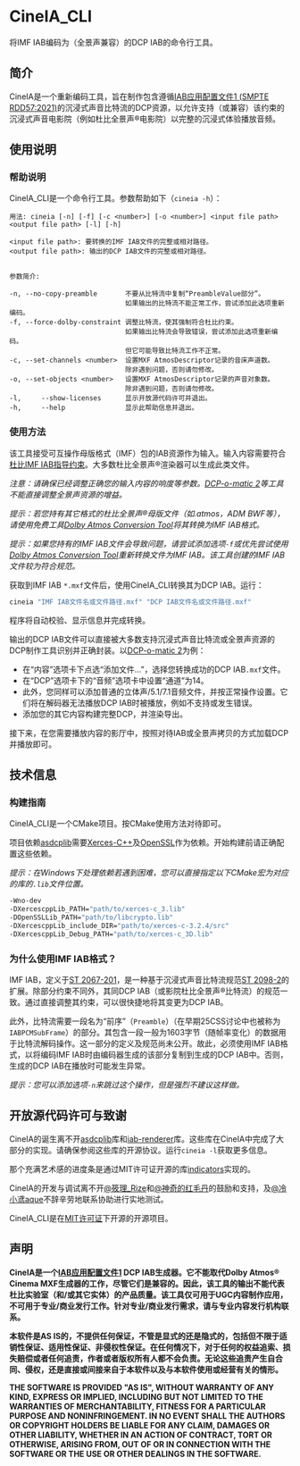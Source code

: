 # CineIA_CLI

将IMF IAB编码为（全景声兼容）的DCP IAB的命令行工具。

## 简介

CineIA是一个重新编码工具，旨在制作包含遵循[IAB应用配置文件1 (SMPTE RDD57:2021)](https://doi.org/10.5594/SMPTE.RDD57.2021)的沉浸式声音比特流的DCP资源，以允许支持（或兼容）该约束的沉浸式声音电影院（例如杜比全景声®电影院）以完整的沉浸式体验播放音频。

## 使用说明

### 帮助说明
CineIA_CLI是一个命令行工具。参数帮助如下（```cineia -h```）：

```
用法: cineia [-n] [-f] [-c <number>] [-o <number>] <input file path> <output file path> [-l] [-h]

<input file path>: 要转换的IMF IAB文件的完整或相对路径。
<output file path>: 输出的DCP IAB文件的完整或相对路径。


参数简介:

-n, --no-copy-preamble       不要从比特流中复制“PreambleValue部分”。
                             如果输出的比特流不能正常工作，尝试添加此选项重新编码。
-f, --force-dolby-constraint 调整比特流，使其强制符合杜比约束。
                             如果输出比特流会导致错误，尝试添加此选项重新编码。
                             但它可能导致比特流工作不正常。
-c, --set-channels <number>  设置MXF AtmosDescriptor记录的音床声道数。
                             除非遇到问题，否则请勿修改。
-o, --set-objects <number>   设置MXF AtmosDescriptor记录的声音对象数。
                             除非遇到问题，否则请勿修改。
-l,     --show-licenses      显示开放源代码许可并退出。
-h,     --help               显示此帮助信息并退出。
```

### 使用方法
该工具接受可互操作母版格式（IMF）包的IAB资源作为输入。输入内容需要符合[杜比IMF IAB指导约束](https://professionalsupport.dolby.com/s/article/Dolby-Atmos-IMF-IAB-interoperability-guidelines?language=en_US)。大多数杜比全景声®渲染器可以生成此类文件。

*注意：请确保已经调整正确您的输入内容的响度等参数。[DCP-o-matic 2](https://dcpomatic.com/)等工具不能直接调整全景声资源的增益。*

*提示：若您持有其它格式的杜比全景声®母版文件（如.atmos，ADM BWF等），请使用免费工具[Dolby Atmos Conversion Tool](https://professional.dolby.com/product/dolby-atmos-content-creation/dolby-atmos-conversion-tool/)将其转换为IMF IAB格式。*

*提示：如果您持有的IMF IAB文件会导致问题，请尝试添加选项```-f```或优先尝试使用[Dolby Atmos Conversion Tool](https://professional.dolby.com/product/dolby-atmos-content-creation/dolby-atmos-conversion-tool/)重新转换文件为IMF IAB。该工具创建的IMF IAB文件较为符合规范。*

获取到IMF IAB ```*.mxf```文件后，使用CineIA_CLI转换其为DCP IAB。运行：

```sh
cineia "IMF IAB文件名或文件路径.mxf" "DCP IAB文件名或文件路径.mxf"
```

程序将自动校验、显示信息并完成转换。

输出的DCP IAB文件可以直接被大多数支持沉浸式声音比特流或全景声资源的DCP制作工具识别并正确封装。以[DCP-o-matic 2](https://dcpomatic.com/)为例：

- 在“内容”选项卡下点选“添加文件...”，选择您转换成功的DCP IAB```.mxf```文件。
- 在“DCP”选项卡下的“音频”选项卡中设置“通道”为14。
- 此外，您同样可以添加普通的立体声/5.1/7.1音频文件，并按正常操作设置。它们将在解码器无法播放DCP IAB时被播放，例如不支持或发生错误。
- 添加您的其它内容构建完整DCP，并渲染导出。

接下来，在您需要播放内容的影厅中，按照对待IAB或全景声拷贝的方式加载DCP并播放即可。

## 技术信息

### 构建指南

CineIA_CLI是一个CMake项目。按CMake使用方法对待即可。

项目依赖[asdcplib](https://github.com/cinecert/asdcplib)需要[Xerces-C++](https://xerces.apache.org/xerces-c/)及[OpenSSL](https://www.openssl.org/)作为依赖。开始构建前请正确配置这些依赖。

*提示：在Windows下处理依赖若遇到困难，您可以直接指定以下CMake宏为对应的库的```.lib```文件位置。*

```sh
-Wno-dev
-DXercescppLib_PATH="path/to/xerces-c_3.lib"
-DOpenSSLLib_PATH="path/to/libcrypto.lib"
-DXercescppLib_include_DIR="path/to/xerces-c-3.2.4/src"
-DXercescppLib_Debug_PATH="path/to/xerces-c_3D.lib"
```

### 为什么使用IMF IAB格式？
IMF IAB，定义于[ST 2067-201](https://doi.org/10.5594/SMPTE.ST2067-201.2019)，是一种基于沉浸式声音比特流规范[ST 2098-2](https://doi.org/10.5594/SMPTE.ST2098-2.2019)的扩展。除部分约束不同外，其同DCP IAB（或影院杜比全景声®比特流）的规范一致。通过直接调整其约束，可以很快捷地将其变更为DCP IAB。

此外，比特流需要一段名为“前序”（```Preamble```）（在早期25CSS讨论中也被称为```IABPCMSubFrame```）的部分。其包含一段一般为1603字节（随帧率变化）的数据用于比特流解码操作。这一部分的定义及规范尚未公开。故此，必须使用IMF IAB格式，以将编码IMF IAB时由编码器生成的该部分复制到生成的DCP IAB中。否则，生成的DCP IAB在播放时可能发生异常。

*提示：您可以添加选项```-n```来跳过这个操作，但是强烈不建议这样做。*

## 开放源代码许可与致谢
CineIA的诞生离不开[asdcplib](https://github.com/cinecert/asdcplib)库和[iab-renderer](https://github.com/DTSProAudio/iab-renderer)库。这些库在CineIA中完成了大部分的实现。请确保参阅这些库的开源协议。运行```cineia -l```获取更多信息。

那个充满艺术感的进度条是通过MIT许可证开源的库[indicators](https://github.com/p-ranav/indicators)实现的。

CineIA的开发与调试离不开[@筱理_Rize](https://space.bilibili.com/3848521/)和[@神奇的红毛丹](https://space.bilibili.com/364856318)的鼓励和支持，及[@冷小鸢aque](https://space.bilibili.com/27063907)不辞辛劳地联系协助进行实地测试。

CineIA_CLI是在[MIT许可证](https://opensource.org/license/mit/)下开源的开源项目。

## 声明
**CineIA是一个[IAB应用配置文件1](https://doi.org/10.5594/SMPTE.RDD57.2021) DCP IAB生成器。它不能取代Dolby Atmos® Cinema MXF生成器的工作，尽管它们是兼容的。因此，该工具的输出不能代表杜比实验室（和/或其它实体）的产品质量。该工具仅可用于UGC内容制作应用，不可用于专业/商业发行工作。针对专业/商业发行需求，请与专业内容发行机构联系。**

**本软件是AS IS的，不提供任何保证，不管是显式的还是隐式的，包括但不限于适销性保证、适用性保证、非侵权性保证。在任何情况下，对于任何的权益追索、损失赔偿或者任何追责，作者或者版权所有人都不会负责。无论这些追责产生自合同、侵权，还是直接或间接来自于本软件以及与本软件使用或经营有关的情形。**

**THE SOFTWARE IS PROVIDED "AS IS", WITHOUT WARRANTY OF ANY KIND, EXPRESS
OR IMPLIED, INCLUDING BUT NOT LIMITED TO THE WARRANTIES OF MERCHANTABILITY,
FITNESS FOR A PARTICULAR PURPOSE AND NONINFRINGEMENT. IN NO EVENT SHALL THE
AUTHORS OR COPYRIGHT HOLDERS BE LIABLE FOR ANY CLAIM, DAMAGES OR OTHER
LIABILITY, WHETHER IN AN ACTION OF CONTRACT, TORT OR OTHERWISE, ARISING FROM,
OUT OF OR IN CONNECTION WITH THE SOFTWARE OR THE USE OR OTHER DEALINGS IN THE
SOFTWARE.**
